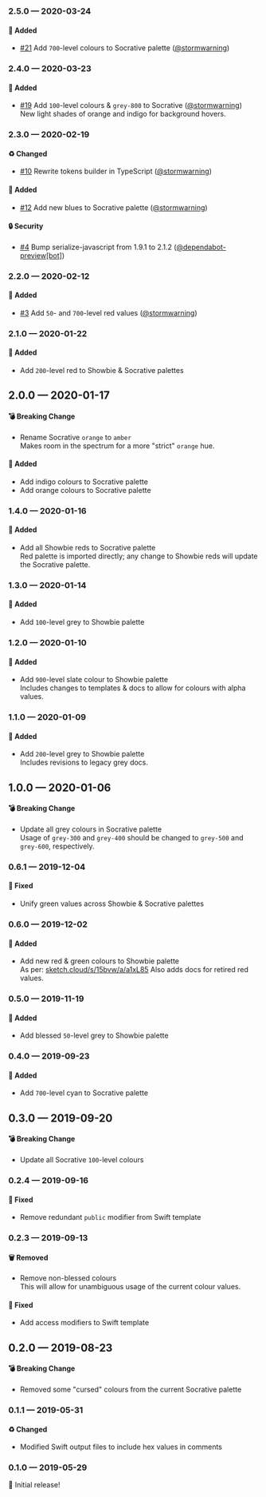 ### 2.5.0 — 2020-03-24

#### 🎁 Added
* [#21](https://github.com/showbie/backpack/pull/21) Add `700`-level colours to Socrative palette ([@stormwarning](https://github.com/stormwarning))

### 2.4.0 — 2020-03-23

#### 🎁 Added
* [#19](https://github.com/showbie/backpack/pull/19) Add `100`-level colours & `grey-800` to Socrative ([@stormwarning](https://github.com/stormwarning)) \
  New light shades of orange and indigo for background hovers.

### 2.3.0 — 2020-02-19

#### ♻️ Changed
* [#10](https://github.com/showbie/backpack/pull/10) Rewrite tokens builder in TypeScript ([@stormwarning](https://github.com/stormwarning))

#### 🎁 Added
* [#12](https://github.com/showbie/backpack/pull/12) Add new blues to Socrative palette ([@stormwarning](https://github.com/stormwarning))

#### 🔒 Security
* [#4](https://github.com/showbie/backpack/pull/4) Bump serialize-javascript from 1.9.1 to 2.1.2 ([@dependabot-preview[bot]](https://github.com/apps/dependabot-preview))

### 2.2.0 — 2020-02-12

#### 🎁 Added
* [#3](https://github.com/showbie/backpack/pull/3) Add `50`- and `700`-level red values ([@stormwarning](https://github.com/stormwarning))

### 2.1.0 — 2020-01-22

#### 🎁 Added

- Add `200`-level red to Showbie & Socrative palettes

## 2.0.0 — 2020-01-17

#### 💣 Breaking Change

- Rename Socrative `orange` to `amber` \
  Makes room in the spectrum for a more "strict" `orange` hue.

#### 🎁 Added

- Add indigo colours to Socrative palette
- Add orange colours to Socrative palette

### 1.4.0 — 2020-01-16

#### 🎁 Added

- Add all Showbie reds to Socrative palette \
  Red palette is imported directly; any change to Showbie reds will update the Socrative palette.

### 1.3.0 — 2020-01-14

#### 🎁 Added

- Add `100`-level grey to Showbie palette

### 1.2.0 — 2020-01-10

#### 🎁 Added

- Add `900`-level slate colour to Showbie palette \
  Includes changes to templates & docs to allow for colours with alpha values.

### 1.1.0 — 2020-01-09

#### 🎁 Added

- Add `200`-level grey to Showbie palette \
  Includes revisions to legacy grey docs.

## 1.0.0 — 2020-01-06

#### 💣 Breaking Change

- Update all grey colours in Socrative palette \
  Usage of `grey-300` and `grey-400` should be changed to `grey-500`
and `grey-600`, respectively.

### 0.6.1 — 2019-12-04

#### 🐛 Fixed

- Unify green values across Showbie & Socrative palettes

### 0.6.0 — 2019-12-02

#### 🎁 Added

- Add new red & green colours to Showbie palette \
  As per: [sketch.cloud/s/15bvw/a/a1xL85](https://sketch.cloud/s/15bvw/a/a1xL85) Also adds docs for retired red values.

### 0.5.0 — 2019-11-19

#### 🎁 Added

- Add blessed `50`-level grey to Showbie palette

### 0.4.0 — 2019-09-23

#### 🎁 Added

- Add `700`-level cyan to Socrative palette

## 0.3.0 — 2019-09-20

#### 💣 Breaking Change

- Update all Socrative `100`-level colours

### 0.2.4 — 2019-09-16

#### 🐛 Fixed

- Remove redundant `public` modifier from Swift template

### 0.2.3 — 2019-09-13

#### 🗑️ Removed

- Remove non-blessed colours \
  This will allow for unambiguous usage of the current colour values.

#### 🐛 Fixed

- Add access modifiers to Swift template

## 0.2.0 — 2019-08-23

#### 💣 Breaking Change

- Removed some "cursed" colours from the current Socrative palette

### 0.1.1 — 2019-05-31

#### ♻️ Changed

- Modified Swift output files to include hex values in comments

### 0.1.0 — 2019-05-29

🎉 Initial release!
